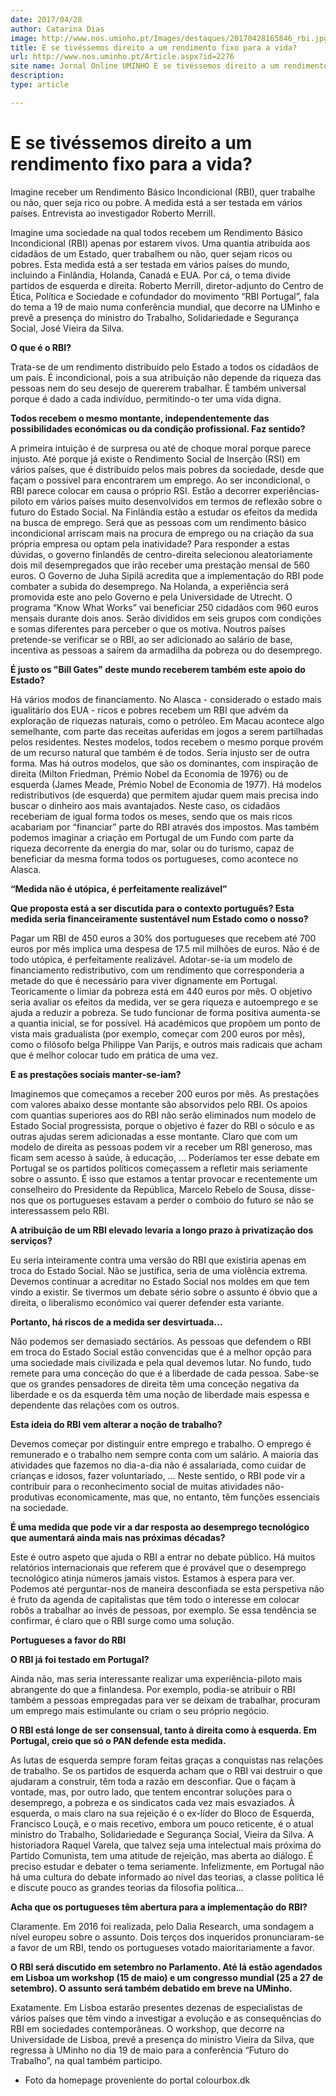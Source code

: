 ```yaml
---
date: 2017/04/28
author: Catarina Dias
image: http://www.nos.uminho.pt/Images/destaques/20170428165846_rbi.jpg
title: E se tivéssemos direito a um rendimento fixo para a vida?
url: http://www.nos.uminho.pt/Article.aspx?id=2276
site name: Jornal Online UMINHO E se tivéssemos direito a um rendimento fixo para a vida?
description: 
type: article

---
```

# E se tivéssemos direito a um rendimento fixo para a vida?




Imagine receber um Rendimento Básico Incondicional (RBI), quer trabalhe ou não, quer seja rico ou pobre. A medida está a ser testada em vários países. Entrevista ao investigador Roberto Merrill.

Imagine uma sociedade na qual todos recebem um Rendimento Básico Incondicional (RBI) apenas por estarem vivos. Uma quantia atribuída aos cidadãos de um Estado, quer trabalhem ou não, quer sejam ricos ou pobres. Esta medida está a ser testada em vários países do mundo, incluindo a Finlândia, Holanda, Canadá e EUA. Por cá, o tema divide partidos de esquerda e direita. Roberto Merrill, diretor-adjunto do Centro de Ética, Política e Sociedade e cofundador do movimento “RBI Portugal”, fala do tema a 19 de maio numa conferência mundial, que decorre na UMinho e prevê a presença do ministro do Trabalho, Solidariedade e Segurança Social, José Vieira da Silva.



**O que é o RBI?** 

Trata-se de um rendimento distribuído pelo Estado a todos os cidadãos de um país. É incondicional, pois a sua atribuição não depende da riqueza das pessoas nem do seu desejo de quererem trabalhar. É também universal porque é dado a cada indivíduo, permitindo-o ter uma vida digna.



**Todos recebem o mesmo montante, independentemente das possibilidades económicas ou da condição profissional. Faz sentido?** 

A primeira intuição é de surpresa ou até de choque moral porque parece injusto. Até porque já existe o Rendimento Social de Inserção (RSI) em vários países, que é distribuído pelos mais pobres da sociedade, desde que façam o possível para encontrarem um emprego. Ao ser incondicional, o RBI parece colocar em causa o próprio RSI. Estão a decorrer experiências-piloto em vários países muito desenvolvidos em termos de reflexão sobre o futuro do Estado Social. Na Finlândia estão a estudar os efeitos da medida na busca de emprego. Será que as pessoas com um rendimento básico incondicional arriscam mais na procura de emprego ou na criação da sua própria empresa ou optam pela inatividade? Para responder a estas dúvidas, o governo finlandês de centro-direita selecionou aleatoriamente dois mil desempregados que irão receber uma prestação mensal de 560 euros. O Governo de Juha Sipilä acredita que a implementação do RBI pode combater a subida do desemprego. Na Holanda, a experiência será promovida este ano pelo Governo e pela Universidade de Utrecht. O programa “Know What Works” vai beneficiar 250 cidadãos com 960 euros mensais durante dois anos. Serão divididos em seis grupos com condições e somas diferentes para perceber o que os motiva. Noutros países pretende-se verificar se o RBI, ao ser adicionado ao salário de base, incentiva as pessoas a saírem da armadilha da pobreza ou do desemprego.



**É justo os "Bill Gates" deste mundo receberem também este apoio do Estado?** 

Há vários modos de financiamento. No Alasca - considerado o estado mais igualitário dos EUA - ricos e pobres recebem um RBI que advém da exploração de riquezas naturais, como o petróleo. Em Macau acontece algo semelhante, com parte das receitas auferidas em jogos a serem partilhadas pelos residentes. Nestes modelos, todos recebem o mesmo porque provém de um recurso natural que também é de todos. Seria injusto ser de outra forma. Mas há outros modelos, que são os dominantes, com inspiração de direita (Milton Friedman, Prémio Nobel da Economia de 1976) ou de esquerda (James Meade, Prémio Nobel de Economia de 1977). Há modelos redistributivos (de esquerda) que permitem ajudar quem mais precisa indo buscar o dinheiro aos mais avantajados. Neste caso, os cidadãos receberiam de igual forma todos os meses, sendo que os mais ricos acabariam por “financiar” parte do RBI através dos impostos. Mas também podemos imaginar a criação em Portugal de um Fundo com parte da riqueza decorrente da energia do mar, solar ou do turismo, capaz de beneficiar da mesma forma todos os portugueses, como acontece no Alasca.

**“Medida não é utópica, é perfeitamente realizável”** 



**Que proposta está a ser discutida para o contexto português? Esta medida seria financeiramente sustentável num Estado como o nosso?** 

Pagar um RBI de 450 euros a 30% dos portugueses que recebem até 700 euros por mês implica uma despesa de 17.5 mil milhões de euros. Não é de todo utópica, é perfeitamente realizável. Adotar-se-ia um modelo de financiamento redistributivo, com um rendimento que corresponderia a metade do que é necessário para viver dignamente em Portugal. Teoricamente o limiar da pobreza está em 440 euros por mês. O objetivo seria avaliar os efeitos da medida, ver se gera riqueza e autoemprego e se ajuda a reduzir a pobreza. Se tudo funcionar de forma positiva aumenta-se a quantia inicial, se for possível. Há académicos que propõem um ponto de vista mais gradualista (por exemplo, começar com 200 euros por mês), como o filósofo belga Philippe Van Parijs, e outros mais radicais que acham que é melhor colocar tudo em prática de uma vez.



**E as prestações sociais manter-se-iam?** 

Imaginemos que começamos a receber 200 euros por mês. As prestações com valores abaixo desse montante são absorvidos pelo RBI. Os apoios com quantias superiores aos do RBI não serão eliminados num modelo de Estado Social progressista, porque o objetivo é fazer do RBI o sóculo e as outras ajudas serem adicionadas a esse montante. Claro que com um modelo de direita as pessoas podem vir a receber um RBI generoso, mas ficam sem acesso à saúde, à educação, ... Poderíamos ter esse debate em Portugal se os partidos políticos começassem a refletir mais seriamente sobre o assunto. É isso que estamos a tentar provocar e recentemente um conselheiro do Presidente da República, Marcelo Rebelo de Sousa, disse-nos que os portugueses estavam a perder o comboio do futuro se não se interessassem pelo RBI.



**A atribuição de um RBI elevado levaria a longo prazo à privatização dos serviços?** 

Eu seria inteiramente contra uma versão do RBI que existiria apenas em troca do Estado Social. Não se justifica, seria de uma violência extrema. Devemos continuar a acreditar no Estado Social nos moldes em que tem vindo a existir. Se tivermos um debate sério sobre o assunto é óbvio que a direita, o liberalismo económico vai querer defender esta variante.



**Portanto, há riscos de a medida ser desvirtuada…** 

Não podemos ser demasiado sectários. As pessoas que defendem o RBI em troca do Estado Social estão convencidas que é a melhor opção para uma sociedade mais civilizada e pela qual devemos lutar. No fundo, tudo remete para uma conceção do que é a liberdade de cada pessoa. Sabe-se que os grandes pensadores de direita têm uma conceção negativa da liberdade e os da esquerda têm uma noção de liberdade mais espessa e dependente das relações com os outros.



**Esta ideia do RBI vem alterar a noção de trabalho?** 

Devemos começar por distinguir entre emprego e trabalho. O emprego é remunerado e o trabalho nem sempre conta com um salário. A maioria das atividades que fazemos no dia-a-dia não é assalariada, como cuidar de crianças e idosos, fazer voluntariado, … Neste sentido, o RBI pode vir a contribuir para o reconhecimento social de muitas atividades não-produtivas economicamente, mas que, no entanto, têm funções essenciais na sociedade.



**É uma medida que pode vir a dar resposta ao desemprego tecnológico que aumentará ainda mais nas próximas décadas?** 

Este é outro aspeto que ajuda o RBI a entrar no debate público. Há muitos relatórios internacionais que referem que é provável que o desemprego tecnológico atinja números jamais vistos. Estamos à espera para ver. Podemos até perguntar-nos de maneira desconfiada se esta perspetiva não é fruto da agenda de capitalistas que têm todo o interesse em colocar robôs a trabalhar ao invés de pessoas, por exemplo. Se essa tendência se confirmar, é claro que o RBI surge como uma solução.




**Portugueses a favor do RBI** 



**O RBI já foi testado em Portugal?** 

Ainda não, mas seria interessante realizar uma experiência-piloto mais abrangente do que a finlandesa. Por exemplo, podia-se atribuir o RBI também a pessoas empregadas para ver se deixam de trabalhar, procuram um emprego mais estimulante ou criam o seu próprio negócio.



**O RBI está longe de ser consensual, tanto à direita como à esquerda. Em Portugal, creio que só o PAN defende esta medida.** 

As lutas de esquerda sempre foram feitas graças a conquistas nas relações de trabalho. Se os partidos de esquerda acham que o RBI vai destruir o que ajudaram a construir, têm toda a razão em desconfiar. Que o façam à vontade, mas, por outro lado, que tentem encontrar soluções para o desemprego, a pobreza e os sindicatos cada vez mais esvaziados. À esquerda, o mais claro na sua rejeição é o ex-líder do Bloco de Esquerda, Francisco Louçã, e o mais recetivo, embora um pouco reticente, é o atual ministro do Trabalho, Solidariedade e Segurança Social, Vieira da Silva. A historiadora Raquel Varela, que talvez seja uma intelectual mais próxima do Partido Comunista, tem uma atitude de rejeição, mas aberta ao diálogo. É preciso estudar e debater o tema seriamente. Infelizmente, em Portugal não há uma cultura do debate informado ao nível das teorias, a classe política lê e discute pouco as grandes teorias da filosofia política…



**Acha que os portugueses têm abertura para a implementação do RBI?** 

Claramente. Em 2016 foi realizada, pelo Dalia Research, uma sondagem a nível europeu sobre o assunto. Dois terços dos inqueridos pronunciaram-se a favor de um RBI, tendo os portugueses votado maioritariamente a favor.



**O RBI será discutido em setembro no Parlamento. Até lá estão agendados em Lisboa um workshop (15 de maio) e um congresso mundial (25 a 27 de setembro). O assunto será também debatido em breve na UMinho.** 

Exatamente. Em Lisboa estarão presentes dezenas de especialistas de vários países que têm vindo a investigar a evolução e as consequências do RBI em sociedades contemporâneas. O workshop, que decorre na Universidade de Lisboa, prevê a presença do ministro Vieira da Silva, que regressa à UMinho no dia 19 de maio para a conferência “Futuro do Trabalho”, na qual também participo.

* Foto da homepage proveniente do portal colourbox.dk

